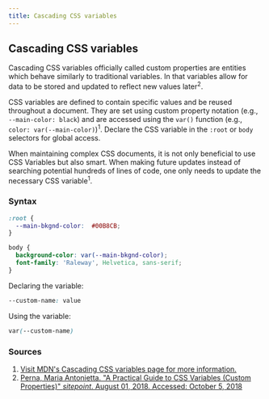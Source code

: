 ```yaml
---
title: Cascading CSS variables
---
```


## Cascading CSS variables

Cascading CSS variables officially called custom properties are entities which behave similarly to traditional variables. In that variables allow for data to be stored and updated to reflect new values later<sup>2</sup>. 

CSS variables are defined to contain specific values and be reused throughout a document. They are set using custom property notation (e.g., `--main-color: black`) and are accessed using the `var()` function (e.g., `color: var(--main-color)`)<sup>1</sup>. Declare the CSS variable in the `:root` or `body` selectors for global access.

When maintaining complex CSS documents, it is not only beneficial to use CSS Variables but also smart.  When making future updates instead of searching potential hundreds of lines of code, one only needs to update the necessary CSS variable<sup>1</sup>.


### Syntax

```css
:root {
  --main-bkgnd-color:  #00B8CB;
}

body {
  background-color: var(--main-bkgnd-color);
  font-family: 'Raleway', Helvetica, sans-serif;
}
```
Declaring the variable: 
```css
--custom-name: value
```

Using the variable:
```css 
var(--custom-name)
```


### Sources

1. [Visit MDN's Cascading CSS variables page for more information.](https://developer.mozilla.org/en-US/docs/Web/CSS/Using_CSS_variables)
2. [Perna, Maria Antonietta. "A Practical Guide to CSS Variables (Custom Properties)" *sitepoint*. August 01, 2018. Accessed: October 5, 2018](https://www.sitepoint.com/practical-guide-css-variables-custom-properties/)
